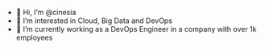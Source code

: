 - 👋 Hi, I’m @cinesia
- 👀 I’m interested in Cloud, Big Data and DevOps
- 🌱 I’m currently working as a DevOps Engineer in a company with over 1k employees

<!---
cinesia/cinesia is a ✨ special ✨ repository because its `README.md` (this file) appears on your GitHub profile.
You can click the Preview link to take a look at your changes.
--->
